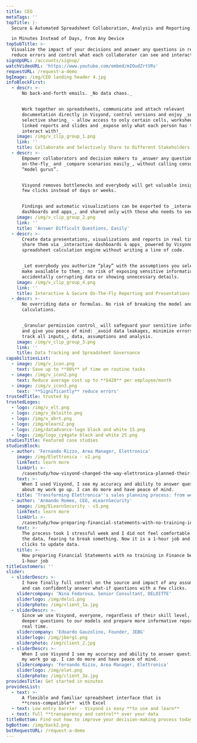 ```yaml
---
title: CEO
metaTags: ''
topTitle: |-
  Secure & Automated Spreadsheet Collaboration, Analysis and Reporting, 

  in Minutes Instead of Days, from Any Device
topSubTitle: >-
  Visualize the impact of your decisions and answer any questions in real time,
  reduce errors and control what each collaborator can see and interact with.
signUpURL: /accounts/signup/
watchVideoURL: 'https://www.youtube.com/embed/mIOudZrtVRs'
requestURL: /request-a-demo
bgImage: /img/CEO landing header 4.jpg
infoBlockFirst:
  - descr: >-
      No back-and-forth emails. _No data chaos._ 


      Work together on spreadsheets, communicate and attach relevant
      documentation directly in Visyond, control versions and enjoy _secure
      selective sharing_ - allow access to only certain cells, worksheets, or
      linked reports and slides and _expose only what each person has to see or
      interact with!_
    image: /img/v_clip_group_1.png
    link: ''
    title: Collaborate and Selectively Share to Different Stakeholders
  - descr: >-
      Empower collaborators and decision makers to _answer any questions
      on-the-fly_ and _compare scenarios easily_, without calling consultants or
      “model gurus”. 


      Visyond removes bottlenecks and everybody will get valuable insights in a
      few clicks instead of days or weeks. 


      Findings and automatic visualizations can be exported to _interactive
      dashboards and apps_, and shared only with those who needs to see them.
    image: /img/v_clip_group_2.png
    link: ''
    title: 'Answer Difficult Questions, Easily'
  - descr: >-
      Create data presentations, visualizations and reports in real time, and
      share them via _interactive dashboards & apps_ powered by Visyond’s
      spreadsheet calculation engine without writing a line of code.


      _Let everybody you authorize “play” with the assumptions you selectively
      make available to them_: no risk of exposing sensitive information,
      accidentally corrupting data or showing unnecessary details.
    image: /img/v_clip_group_4.png
    link: ''
    title: Interactive & Secure On-The-Fly Reporting and Presentations
  - descr: >-
      No overriding data or formulas. No risk of breaking the model and
      calculations.


      _Granular permission control_ will safeguard your sensitive information
      and give you peace of mind: _avoid data leakages, minimize errors, and
      track all inputs_, data, assumptions and analysis.
    image: /img/v_clip_group_3.png
    link: ''
    title: Data Tracking and Spreadsheet Governance
capabilitiesList:
  - image: /img/v_icon.png
    text: Save up to **80%** of time on routine tasks
  - image: /img/v_icon2.png
    text: Reduce average cost up to **$420** per employee/month
  - image: /img/v_icon3.png
    text: '**Significantly** reduce errors'
trustedTitle: trusted by
trustedLogos:
  - logo: /img/v_elt.png
  - logo: /img/v_deloitte.png
  - logo: /img/v_abrt.png
  - logo: /img/elearn2.png
  - logo: /img/datadvance-logo black and white 15.png
  - logo: /img/logo_cy4gate black and white 25.png
studiesTitle: Featured case studies
studiesBlock:
  - author: 'Fernando Rizzo, Area Manager, Elettronica'
    image: /img/Elettronica - v2.png
    linkText: learn more
    linkUrl: >-
      /casestudy/how-visyond-changed-the-way-elettronica-planned-their-sales-and-shortened-the-process-from-weeks-to-hours/
    text: >-
      When I used Visyond, I see my accuracy and ability to answer questions
      about my work go up. I can do more and have peace of mind.
    title: 'Transforming Elettronica''s sales planning process: from weeks to hours'
  - author: 'Armando Romeo, CEO, eLearnSecurity'
    image: /img/ELearnSecurity - v3.png
    linkText: learn more
    linkUrl: >-
      /casestudy/how-preparing-financial-statements-with-no-training-in-finance-became-a-1-hour-job/
    text: >-
      The process took 1 stressful week and I did not feel comfortable to update
      the data, fearing to break something. Now it is a 1-hour job and a few
      clicks to update data.
    title: >-
      How preparing Financial Statements with no training in Finance became a
      1-hour job
titleCustomers: ''
slider:
  - sliderDescr: >-
      I have finally full control on the source and impact of any assumptions,
      and can confidently answer what-if questions with a few clicks.
    slidercompany: 'Nina Fedorova, Senior Consultant, DELOITTE'
    sliderlogo: /img/delo1.png
    sliderphoto: /img/client_1a.jpg
  - sliderDescr: >-
      Since we use Visyond, everyone, regardless of their skill level, can ask
      deeper questions to our models and prepare more informative reports in
      real time.
    slidercompany: 'Edoardo Gauzolino, Founder, JEBG'
    sliderlogo: /img/jberg1.png
    sliderphoto: /img/client_2.jpg
  - sliderDescr: >-
      When I use Visyond I see my accuracy and ability to answer questions about
      my work go up. I can do more and have peace of mind.
    slidercompany: 'Fernando Rizzo, Area Manager, Elettronica'
    sliderlogo: /img/elet.png
    sliderphoto: /img/client_3a.jpg
providesTitle: Get started in minutes
providesList:
  - text: >-
      A flexible and familiar spreadsheet interface that is
      **cross-compatible**  with Excel
  - text: Low entry barrier - Visyond is easy **to use and learn**
  - text: Full **transparency and control** over your data
titleBottom: Find out how to improve your decision-making process today
bgBottom: /img/back2.png
botRequestURL: /request-a-demo
---
```


